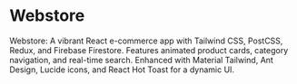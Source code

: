 # Webstore
Webstore: A vibrant React e-commerce app with Tailwind CSS, PostCSS, Redux, and Firebase Firestore. Features animated product cards, category navigation, and real-time search. Enhanced with Material Tailwind, Ant Design, Lucide icons, and React Hot Toast for a dynamic UI.
